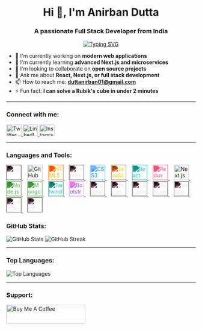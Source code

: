 <h1 align="center">Hi 👋, I'm Anirban Dutta</h1>
<h3 align="center">A passionate Full Stack Developer from India</h3>

<p align="center">
  <a href="https://github.com/DenverCoder1/readme-typing-svg">
    <img src="https://readme-typing-svg.demolab.com?lines=Full+Stack+Web+Developer;Next.js+%7C+React+%7C+Node.js;Always+learning+new+things&font=Fira+Code&center=true&width=440&height=45&color=f75c7e&vCenter=true&size=22&pause=1000" alt="Typing SVG" />
  </a>
</p>

* 🔭 I'm currently working on **modern web applications**
* 🌱 I'm currently learning **advanced Next.js and microservices**
* 👯 I'm looking to collaborate on **open source projects**
* 💬 Ask me about **React, Next.js, or full stack development**
* 📫 How to reach me: **[duttanirban01@gmail.com](mailto:duttanirban01@gmail.com)**
* ⚡ Fun fact: **I can solve a Rubik's cube in under 2 minutes**

---

### Connect with me:

<p align="left">
  <a href="https://twitter.com/anirban_dutta09" target="_blank">
    <img src="https://raw.githubusercontent.com/rahuldkjain/github-profile-readme-generator/master/src/images/icons/Social/twitter.svg" alt="Twitter" height="30" width="40" />
  </a>
  <a href="https://www.linkedin.com/in/anirbandutta001" target="_blank">
    <img src="https://raw.githubusercontent.com/rahuldkjain/github-profile-readme-generator/master/src/images/icons/Social/linked-in-alt.svg" alt="LinkedIn" height="30" width="40" />
  </a>
  <a href="https://instagram.com/_anirban0_0" target="_blank">
    <img src="https://raw.githubusercontent.com/rahuldkjain/github-profile-readme-generator/master/src/images/icons/Social/instagram.svg" alt="Instagram" height="30" width="40" />
  </a>
</p>

---

### Languages and Tools:

<p align="left">
  <a href="https://git-scm.com/" target="_blank">
    <img src="https://www.vectorlogo.zone/logos/git-scm/git-scm-icon.svg" width="40" height="40" alt="Git" style="filter: invert(100%);" />
  </a>&nbsp;&nbsp;

  <a href="https://github.com/" target="_blank">
    <img src="https://img.icons8.com/ios-glyphs/90/ffffff/github.png" width="40" height="40" alt="GitHub" />
  </a>&nbsp;&nbsp;

  <a href="https://developer.mozilla.org/en-US/docs/Web/HTML" target="_blank">
    <img src="https://cdn.jsdelivr.net/gh/devicons/devicon/icons/html5/html5-original.svg" width="40" height="40" alt="HTML5" style="filter: invert(73%) sepia(74%) saturate(1558%) hue-rotate(358deg) brightness(105%) contrast(105%);" />
  </a>&nbsp;&nbsp;

<a href="https://expressjs.com/" target="_blank">
  <img src="https://cdn.jsdelivr.net/gh/devicons/devicon/icons/express/express-original.svg" width="40" height="40" alt="Express.js" style="filter: invert(100%);" />
</a>&nbsp;&nbsp;

  <a href="https://developer.mozilla.org/en-US/docs/Web/CSS" target="_blank">
    <img src="https://cdn.jsdelivr.net/gh/devicons/devicon/icons/css3/css3-original.svg" width="40" height="40" alt="CSS3" style="filter: invert(31%) sepia(100%) saturate(1237%) hue-rotate(183deg) brightness(97%) contrast(103%);" />
  </a>&nbsp;&nbsp;

  <a href="https://developer.mozilla.org/en-US/docs/Web/JavaScript" target="_blank">
    <img src="https://cdn.jsdelivr.net/gh/devicons/devicon/icons/javascript/javascript-original.svg" width="40" height="40" alt="JavaScript" style="filter: invert(84%) sepia(79%) saturate(749%) hue-rotate(351deg) brightness(101%) contrast(96%);" />
  </a>&nbsp;&nbsp;

  <a href="https://reactjs.org/" target="_blank">
    <img src="https://cdn.jsdelivr.net/gh/devicons/devicon/icons/react/react-original.svg" width="40" height="40" alt="React" style="filter: invert(61%) sepia(77%) saturate(495%) hue-rotate(128deg) brightness(90%) contrast(91%);" />
  </a>&nbsp;&nbsp;

  <a href="https://redux.js.org" target="_blank">
    <img src="https://cdn.jsdelivr.net/gh/devicons/devicon/icons/redux/redux-original.svg" width="40" height="40" alt="Redux" style="filter: invert(49%) sepia(79%) saturate(1181%) hue-rotate(308deg) brightness(91%) contrast(101%);" />
  </a>&nbsp;&nbsp;

  <a href="https://nextjs.org/" target="_blank">
    <img src="https://assets.vercel.com/image/upload/v1662130559/nextjs/Icon_dark_background.png" width="40" height="40" alt="Next.js" />
  </a>&nbsp;&nbsp;

  <a href="https://nodejs.org" target="_blank">
    <img src="https://cdn.jsdelivr.net/gh/devicons/devicon/icons/nodejs/nodejs-original.svg" width="40" height="40" alt="Node.js" style="filter: invert(59%) sepia(91%) saturate(348%) hue-rotate(70deg) brightness(89%) contrast(86%);" />
  </a>&nbsp;&nbsp;

  <a href="https://mongoosejs.com/" target="_blank">
    <img src="https://cdn.jsdelivr.net/gh/devicons/devicon/icons/mongodb/mongodb-original.svg" width="40" height="40" alt="MongoDB" style="filter: invert(56%) sepia(93%) saturate(333%) hue-rotate(71deg) brightness(91%) contrast(87%);" />
  </a>&nbsp;&nbsp;

  <a href="https://tailwindcss.com/" target="_blank">
    <img src="https://www.vectorlogo.zone/logos/tailwindcss/tailwindcss-icon.svg" width="40" height="40" alt="Tailwind" style="filter: invert(67%) sepia(71%) saturate(433%) hue-rotate(122deg) brightness(89%) contrast(87%);" />
  </a>&nbsp;&nbsp;

  <a href="https://getbootstrap.com/" target="_blank">
    <img src="https://cdn.jsdelivr.net/gh/devicons/devicon/icons/bootstrap/bootstrap-original.svg" width="40" height="40" alt="Bootstrap" style="filter: invert(27%) sepia(99%) saturate(2298%) hue-rotate(247deg) brightness(98%) contrast(93%);" />
  </a>&nbsp;&nbsp;

  <a href="https://www.figma.com/" target="_blank">
    <img src="https://www.vectorlogo.zone/logos/figma/figma-icon.svg" width="40" height="40" alt="Figma" style="filter: invert(100%);" />
  </a>&nbsp;&nbsp;

 <a href="https://vercel.com/" target="_blank">
  <img src="https://www.vectorlogo.zone/logos/vercel/vercel-icon.svg" width="40" height="40" alt="Vercel" style="filter: invert(100%);" />
</a>&nbsp;&nbsp;

  <a href="https://code.visualstudio.com/" target="_blank">
    <img src="https://cdn.jsdelivr.net/gh/devicons/devicon/icons/vscode/vscode-original.svg" width="40" height="40" alt="VS Code" style="filter: invert(100%);" />
  </a>&nbsp;&nbsp;

  <a href="https://www.postman.com/" target="_blank">
    <img src="https://www.vectorlogo.zone/logos/getpostman/getpostman-icon.svg" width="40" height="40" alt="Postman" style="filter: invert(100%);" />
  </a>&nbsp;&nbsp;

  <a href="https://www.netlify.com/" target="_blank">
    <img src="https://www.vectorlogo.zone/logos/netlify/netlify-icon.svg" width="40" height="40" alt="Netlify" style="filter: invert(100%);" />
  </a>&nbsp;&nbsp;

  <a href="https://www.canva.com/" target="_blank">
    <img src="https://www.vectorlogo.zone/logos/canva/canva-icon.svg" width="40" height="40" alt="Canva" style="filter: invert(100%);" />
  </a>&nbsp;&nbsp;

  <a href="https://stripe.com/" target="_blank">
    <img src="https://www.vectorlogo.zone/logos/stripe/stripe-icon.svg" width="40" height="40" alt="Stripe" style="filter: invert(100%);" />
  </a>
</p>

### GitHub Stats:

<p align="left">
  <img src="https://github-readme-stats.vercel.app/api?username=anirbandutta-dev&show_icons=true&theme=radical&hide_border=true&include_all_commits=true&count_private=true" alt="GitHub Stats" />
  <img src="https://github-readme-streak-stats.herokuapp.com/?user=anirbandutta-dev&theme=radical&hide_border=true" alt="GitHub Streak" />
</p>

---

### Top Languages:

<p align="left">
  <img src="https://github-readme-stats.vercel.app/api/top-langs/?username=anirbandutta-dev&theme=radical&hide_border=true&layout=compact" alt="Top Languages" />
</p>

---

### Support:

<p>
  <a href="https://www.buymeacoffee.com/anirbandutta09">
    <img src="https://cdn.buymeacoffee.com/buttons/v2/default-yellow.png" height="50" width="210" alt="Buy Me A Coffee" />
  </a>
</p>
